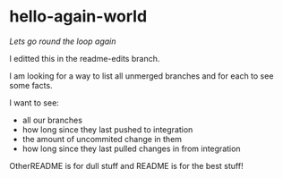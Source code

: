 # hello-again-world
*Lets go round the loop again*

I editted this in the readme-edits branch.

I am looking for a way to list all unmerged branches and for each to see some facts.

I want to see:

 * all our branches
 * how long since they last pushed to integration
 * the amount of uncommited change in them
 * how long since they last pulled changes in from integration

OtherREADME is for dull stuff and README is for the best stuff!
